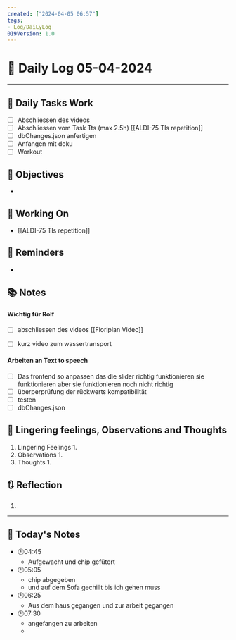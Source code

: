 ```yaml
---
created: ["2024-04-05 06:57"]
tags:
- Log/DaiLyLog
019Version: 1.0
---
```


# 📅 Daily Log 05-04-2024

---
## 🔷 Daily Tasks Work
- [ ] Abschliessen des videos
- [ ] Abschliessen vom Task Tts (max 2.5h) [[ALDI-75 Tls repetition]]
- [ ] dbChanges.json anfertigen 
- [ ] Anfangen mit doku
- [ ] Workout
## 🎯 Objectives
- 
## 🚀 Working On
-  [[ALDI-75 Tls repetition]]
## 📕 Reminders
- 
## 📚 Notes
#### Wichtig für Rolf
- [ ] abschliessen des videos [[Floriplan Video]]
- [ ] kurz video zum wassertransport 


#### Arbeiten an Text to speech
- [ ] Das frontend so anpassen das die slider richtig funktionieren sie funktionieren aber sie funktionieren noch nicht richtig 
- [ ] überperprüfung der rückwerts kompatibilität 
- [ ] testen 
- [ ] dbChanges.json
##  💬 Lingering feelings, Observations and Thoughts 
1. Lingering Feelings
	1. 
2. Observations
	1. 
3. Thoughts
	1. 
## 🔃 Reflection
1. 
---

## 📅 Today's Notes
- 🕛04:45 
	- Aufgewacht und chip gefütert
- 🕛05:05
	- chip abgegeben
	- und auf dem Sofa gechillt bis ich gehen muss
- 🕛06:25 
	- Aus dem haus gegangen und zur arbeit gegangen
- 🕛07:30 
	- angefangen zu arbeiten
	- 
	
